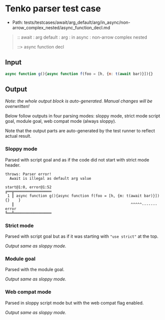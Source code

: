 # Tenko parser test case

- Path: tests/testcases/await/arg_default/arg/in_async/non-arrow_complex_nested/async_function_decl.md

> :: await : arg default : arg : in async : non-arrow complex nested
>
> ::> async function decl

## Input

`````js
async function g(){async function f(foo = [h, {m: t(await bar)}]){}    }
`````

## Output

_Note: the whole output block is auto-generated. Manual changes will be overwritten!_

Below follow outputs in four parsing modes: sloppy mode, strict mode script goal, module goal, web compat mode (always sloppy).

Note that the output parts are auto-generated by the test runner to reflect actual result.

### Sloppy mode

Parsed with script goal and as if the code did not start with strict mode header.

`````
throws: Parser error!
  Await is illegal as default arg value

start@1:0, error@1:52
╔══╦═════════════════
 1 ║ async function g(){async function f(foo = [h, {m: t(await bar)}]){}    }
   ║                                                     ^^^^^------- error
╚══╩═════════════════

`````

### Strict mode

Parsed with script goal but as if it was starting with `"use strict"` at the top.

_Output same as sloppy mode._

### Module goal

Parsed with the module goal.

_Output same as sloppy mode._

### Web compat mode

Parsed in sloppy script mode but with the web compat flag enabled.

_Output same as sloppy mode._
